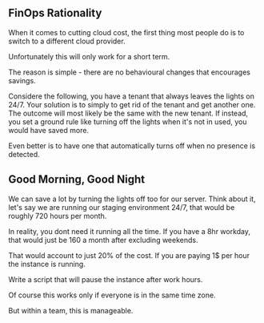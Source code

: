 ## FinOps Rationality

When it comes to cutting cloud cost, the first thing most people do is to switch to a different cloud provider.

Unfortunately this will only work for a short term.

The reason is simple - there are no behavioural changes that encourages savings.

Considere the following, you have a tenant that always leaves the lights on 24/7. Your solution is to simply to get rid of the tenant and get another one. The outcome will most likely be the same with the new tenant.
If instead, you set a ground rule like turning off the lights when it's not in used, you would have saved more.

Even better is to have one that automatically turns off when no presence is detected.


## Good Morning, Good Night

We can save a lot by turning the lights off too for our server. 
Think about it, let's say we are running our staging environment 24/7, that would be roughly 720 hours per month.

In reality, you dont need it running all the time.
If you have a 8hr workday, that would just be 160 a month after excluding weekends.

That would account to just 20% of the cost. If you are paying 1$ per hour the instance is running.

Write a script that will pause the instance after work hours.

Of course this works only if everyone is in the same time zone.

But within a team, this is manageable.
